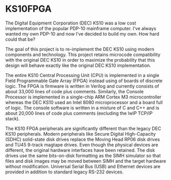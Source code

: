 # KS10FPGA
The Digital Equipment Corporation (DEC) KS10 was a low cost implementation of the popular PDP-10 mainframe computer. I’ve always wanted
my own PDP-10 and now I’ve decided to build my own.   How hard could that be?

The goal of this project is to re-implement the DEC KS10 using modern components and technology. This project retains microcode
compatibility with the original DEC KS10 in order to maximize the probability that this design will behave exactly like the original
DEC KS10 implementation.

The entire KS10 Central Processing Unit (CPU) is implemented in a single Field Programmable Gate Array (FPGA) instead using of boards
of discrete logic. The FPGA is firmware is written in Verilog and currently consists of about 33,000 lines of code plus comments.
Similarly, the Console Processor is implemented in a single-chip ARM Cortex M3 microcontroller whereas the DEC KS10 used an Intel 8080
microprocessor and a board full of logic. The console software is written in a mixture of C and C++ and is about 20,000 lines of code
plus comments (excluding the lwIP TCP/IP stack).

The KS10 FPGA peripherals are significantly different than the legacy DEC KS10 peripherals. Modern peripherals like Secure Digital
High-Capacity (SDHC) solid-state disk drives replace the Moving Head RP06 disk drives and TU45 9-track magtape drives. Even though
the physical devices are different, the original hardware interfaces have been retained. The disk drives use the same bits-on-disk
formatting as the SIMH simulator so that files and disk images may be moved between SIMH and the target hardware without modification.
Universal Serial Bus (USB) and Ethernet devices are provided in addition to standard legacy RS-232 devices.
